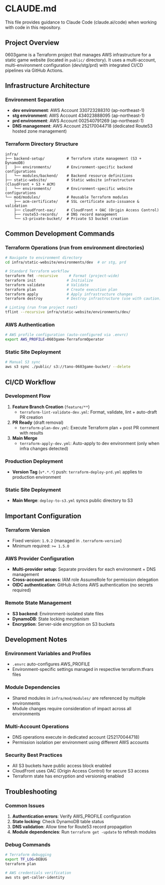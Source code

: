 # CLAUDE.md

This file provides guidance to Claude Code (claude.ai/code) when working with code in this repository.

## Project Overview

0603game is a Terraform project that manages AWS infrastructure for a static game website (located in `public/` directory). It uses a multi-account, multi-environment configuration (dev/stg/prd) with integrated CI/CD pipelines via GitHub Actions.

## Infrastructure Architecture

### Environment Separation
- **dev environment**: AWS Account 330723288310 (ap-northeast-1)
- **stg environment**: AWS Account 434023888095 (ap-northeast-1) 
- **prd environment**: AWS Account 002540791269 (ap-northeast-1)
- **DNS management**: AWS Account 252170044718 (dedicated Route53 hosted zone management)

### Terraform Directory Structure
```
infra/
├── backend-setup/          # Terraform state management (S3 + DynamoDB)
│   ├── environments/       # Environment-specific backend configurations
│   └── modules/backend/    # Backend resource definitions
├── static-website/         # Static website infrastructure (CloudFront + S3 + ACM)
│   └── environments/       # Environment-specific website configurations
└── mod/modules/            # Reusable Terraform modules
    ├── acm-certificate/    # SSL certificate auto-issuance & validation
    ├── cloudfront-oac/     # CloudFront + OAC (Origin Access Control)
    ├── route53-records/    # DNS record management
    └── s3-private-bucket/  # Private S3 bucket creation
```

## Common Development Commands

### Terraform Operations (run from environment directories)
```bash
# Navigate to environment directory
cd infra/static-website/environments/dev  # or stg, prd

# Standard Terraform workflow
terraform fmt -recursive     # Format (project-wide)
terraform init              # Initialize
terraform validate          # Validate
terraform plan              # Create execution plan
terraform apply             # Apply infrastructure changes
terraform destroy           # Destroy infrastructure (use with caution)

# Linting (run from project root)
tflint --recursive infra/static-website/environments/dev/
```

### AWS Authentication
```bash
# AWS profile configuration (auto-configured via .envrc)
export AWS_PROFILE=0603game-TerraformOperator
```

### Static Site Deployment
```bash
# Manual S3 sync
aws s3 sync ./public/ s3://tano-0603game-bucket/ --delete
```

## CI/CD Workflow

### Development Flow
1. **Feature Branch Creation** (`feature/**`) 
   - `terraform-lint-validate-dev.yml`: Format, validate, lint + auto-draft PR creation
2. **PR Ready** (draft removal)
   - `terraform-plan-dev.yml`: Execute Terraform plan + post PR comment with results
3. **Main Merge**
   - `terraform-apply-dev.yml`: Auto-apply to dev environment (only when infra changes detected)

### Production Deployment
- **Version Tag** (`v*.*.*`) push: `terraform-deploy-prd.yml` applies to production environment

### Static Site Deployment
- **Main Merge**: `deploy-to-s3.yml` syncs public directory to S3

## Important Configuration

### Terraform Version
- Fixed version: `1.9.2` (managed in `.terraform-version`)
- Minimum required: `>= 1.5.0`

### AWS Provider Configuration
- **Multi-provider setup**: Separate providers for each environment + DNS management
- **Cross-account access**: IAM role AssumeRole for permission delegation
- **OIDC authentication**: GitHub Actions AWS authentication (no secrets required)

### Remote State Management
- **S3 backend**: Environment-isolated state files
- **DynamoDB**: State locking mechanism
- **Encryption**: Server-side encryption on S3 buckets

## Development Notes

### Environment Variables and Profiles
- `.envrc` auto-configures AWS_PROFILE
- Environment-specific settings managed in respective terraform.tfvars files

### Module Dependencies
- Shared modules in `infra/mod/modules/` are referenced by multiple environments
- Module changes require consideration of impact across all environments

### Multi-Account Operations
- DNS operations execute in dedicated account (252170044718)
- Permission isolation per environment using different AWS accounts

### Security Best Practices
- All S3 buckets have public access block enabled
- CloudFront uses OAC (Origin Access Control) for secure S3 access
- Terraform state has encryption and versioning enabled

## Troubleshooting

### Common Issues
1. **Authentication errors**: Verify AWS_PROFILE configuration
2. **State locking**: Check DynamoDB table status
3. **DNS validation**: Allow time for Route53 record propagation
4. **Module dependencies**: Run `terraform get -update` to refresh modules

### Debug Commands
```bash
# Terraform debugging
export TF_LOG=DEBUG
terraform plan

# AWS credentials verification
aws sts get-caller-identity
```